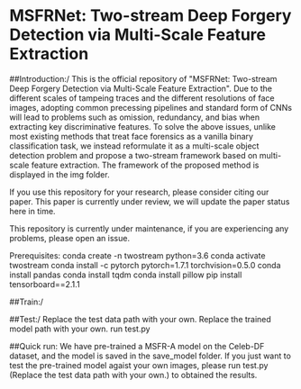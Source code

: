 # MSFRNet: Two-stream Deep Forgery Detection via Multi-Scale Feature Extraction

##Introduction:/
This is the official repository of "MSFRNet: Two-stream Deep Forgery Detection via Multi-Scale Feature Extraction". Due to the different scales of tampeing traces and the different resolutions of face images, adopting common precessing pipelines and standard form of CNNs will lead to problems such as omission, redundancy, and bias when extracting key discriminative features. To solve the above issues, unlike most existing methods that treat face forensics as a vanilla binary classification task, we instead reformulate it as a multi-scale object detection problem and propose a two-stream framework based on multi-scale feature extraction. The framework of the proposed method is displayed in the img folder.

If you use this repository for your research, please consider citing our paper. This paper is currently under review, we will update the paper status here in time.

This repository is currently under maintenance, if you are experiencing any problems, please open an issue.

Prerequisites:
conda create -n twostream python=3.6
conda activate twostream
conda install -c pytorch pytorch=1.7.1 torchvision=0.5.0
conda install pandas
conda install tqdm
conda install pillow
pip install tensorboard==2.1.1

##Train:/



##Test:/
Replace the test data path with your own.
Replace the trained model path with your own.
run test.py

##Quick run:
We have pre-trained a MSFR-A model on the Celeb-DF dataset, and the model is saved in the save_model folder. 
If you just want to test the pre-trained model agaist your own images, please run test.py (Replace the test data path with your own.) to obtained the results.
